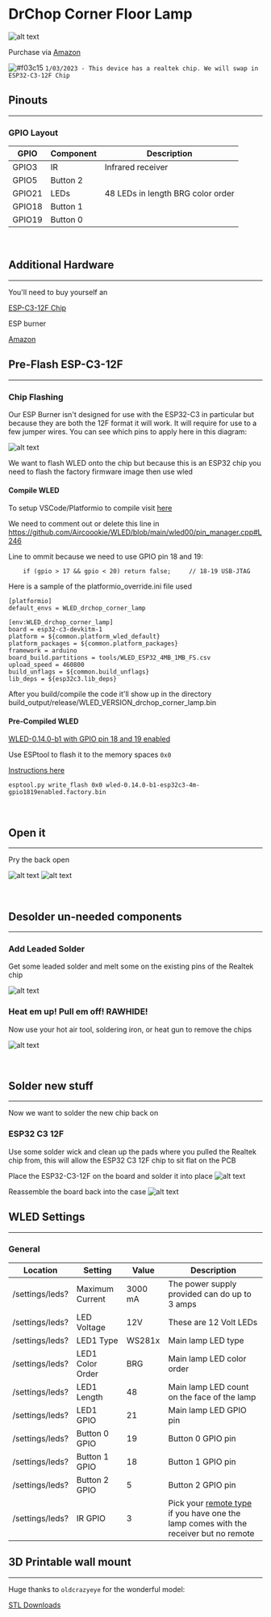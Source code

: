 # DrChop Corner Floor Lamp
![alt text](/img/devices/drchop-corner-lamp.jpg "DrChop Corner Floor Lamp")

Purchase via [Amazon](https://amzn.to/3YGy7j9)

![#f03c15](https://via.placeholder.com/15/f03c15/000000?text=+) `1/03/2023 - This device has a realtek chip. We will swap in ESP32-C3-12F Chip`

## Pinouts
<hr/>

### GPIO Layout

| GPIO |    Component | Description |
|------ |-------------|-------------|         
|GPIO3  | IR          | Infrared receiver |
|GPIO5  | Button 2    |             |
|GPIO21	| LEDs        | 48 LEDs in length BRG color order|
|GPIO18	| Button 1    |             |
|GPIO19 | Button 0    |             |

<br/>

## Additional Hardware
<hr/>
You'll need to buy yourself an 

[ESP-C3-12F Chip](https://a.aliexpress.com/_mOr497g)

ESP burner

[Amazon](https://www.amazon.com/gp/product/B089488G11?tag=digiblur-20)


## Pre-Flash ESP-C3-12F
<hr/>

### Chip Flashing

Our ESP Burner isn't designed for use with the ESP32-C3 in particular but because they are both the 12F format it will work.  It will require for use to a few jumper wires.  You can see which pins to apply here in this diagram:

![alt text](/img/devices/espburner-c3-pinout.png "ESP-C3-12F chip in burner board and jumper pins")

We want to flash WLED onto the chip but because this is an ESP32 chip you need to flash the factory firmware image then use wled

#### Compile WLED
To setup VSCode/Platformio to compile visit [here](https://kno.wled.ge/advanced/compiling-wled/)

We need to comment out or delete this line in https://github.com/Aircoookie/WLED/blob/main/wled00/pin_manager.cpp#L246

Line to ommit because we need to use GPIO pin 18 and 19:

```
    if (gpio > 17 && gpio < 20) return false;     // 18-19 USB-JTAG
```

Here is a sample of the platformio_override.ini file used

```
[platformio]
default_envs = WLED_drchop_corner_lamp

[env:WLED_drchop_corner_lamp]
board = esp32-c3-devkitm-1
platform = ${common.platform_wled_default}
platform_packages = ${common.platform_packages}
framework = arduino
board_build.partitions = tools/WLED_ESP32_4MB_1MB_FS.csv
upload_speed = 460800
build_unflags = ${common.build_unflags}
lib_deps = ${esp32c3.lib_deps}
```

After you build/compile the code it'll show up in the directory build_output/release/WLED_VERSION_drchop_corner_lamp.bin

#### Pre-Compiled WLED

[WLED-0.14.0-b1 with GPIO pin 18 and 19 enabled](/firmware/wled-0.14.0-b1-esp32c3-4m-gpio1819enabled.factory.bin)

Use ESPtool to flash it to the memory spaces `0x0`

[Instructions here](/wiki/ha/esphome-esp32-how-to-flash#install-the-esphome-factory-bin-via-esptoolpy)

```
esptool.py write_flash 0x0 wled-0.14.0-b1-esp32c3-4m-gpio1819enabled.factory.bin
```

<br/>

## Open it
<hr/>

Pry the back open

![alt text](/img/devices/drchop-pry-open.jpg "Pic of the device being pried opened")
![alt text](/img/devices/drchop-opened.jpg "Pic of inside the device case")

<br/>

## Desolder un-needed components
<hr/>

### Add Leaded Solder

Get some leaded solder and melt some on the existing pins of the Realtek chip

![alt text](/img/devices/drchop-addsolder.jpg "Pic of where to add more solder")


### Heat em up! Pull em off! RAWHIDE!

Now use your hot air tool, soldering iron, or heat gun to remove the chips

![alt text](/img/devices/drchop-chipremoved.jpg "Pic of Realtek chip removed from the board")

<br/>

## Solder new stuff
<hr/>
Now we want to solder the new chip back on

### ESP32 C3 12F

Use some solder wick and clean up the pads where you pulled the Realtek chip from, this will allow the ESP32 C3 12F chip to sit flat on the PCB

Place the ESP32-C3-12F on the board and solder it into place
![alt text](/img/devices/drchop-newchip.jpg "Pic of ESP32 C3 12F chip soldered onto the board")

Reassemble the board back into the case
![alt text](/img/devices/drchop-reassembled.jpg "Pic of ESP32 C3 12F chip soldered onto the board and in the case")


## WLED Settings
<hr/>

### General

| Location | Setting | Value | Description |
|---------|----------|-------|-------------|
| /settings/leds? | Maximum Current | 3000 mA | The power supply provided can do up to 3 amps |
| /settings/leds? | LED Voltage | 12V | These are 12 Volt LEDs |
| /settings/leds? | LED1 Type | WS281x | Main lamp LED type |
| /settings/leds? | LED1 Color Order | BRG | Main lamp LED color order |
| /settings/leds? | LED1 Length | 48 | Main lamp LED count on the face of the lamp |
| /settings/leds? | LED1 GPIO | 21 | Main lamp LED GPIO pin |
| /settings/leds? | Button 0 GPIO | 19 | Button 0 GPIO pin |
| /settings/leds? | Button 1 GPIO | 18 | Button 1 GPIO pin |
| /settings/leds? | Button 2 GPIO | 5 | Button 2 GPIO pin |
| /settings/leds? | IR GPIO | 3 | Pick your [remote type](https://kno.wled.ge/interfaces/json-ir/json_infrared/) if you have one the lamp comes with the receiver but no remote | 

## 3D Printable wall mount
<hr/>

Huge thanks to `oldcrazyeye` for the wonderful model:

[STL Downloads](https://www.printables.com/model/364992-drchop-corner-lamp-wall-mounts)